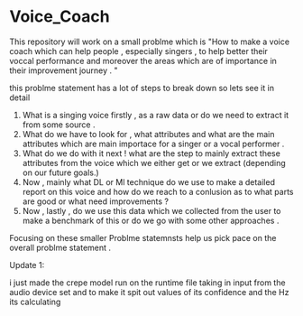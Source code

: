 # Voice_Coach

This repository will work on a small problme which is 
"How to make a voice coach which can help people , especially singers , to help better their voccal performance and moreover the areas which are of importance in their improvement journey . "

this problme statement has a lot of steps to break down so lets see it in detail

1. What is a singing voice firstly , as a raw data or do we need to extract it from some source .
2. What do we have to look for , what attributes and what are the main attributes which are main importace for a singer or a vocal performer .
3. What do we do with it next ! what are the step to mainly extract these attributes from the voice which we either get or we extract (depending on our future goals.)
4. Now , mainly what DL or Ml technique do we use to make a detailed report on this voice and how do we reach to a conlusion as to what parts are good or what need improvements ?
5. Now , lastly , do we use this data which we collected from the user to make a benchmark of this or do we go with some other approaches .



Focusing on these smaller Problme statemnsts help us pick pace on the overall problme statement .  


Update 1:

i just made the crepe model run on the runtime file taking in input from the audio device set and to make it spit out values of its confidence and the Hz its calculating 